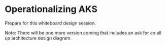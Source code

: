 # Operationalizing AKS


Prepare for this whiteboard design session.

Note: There will be one more version coming that includes an ask for an all up architecture design diagram.

